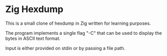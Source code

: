 # Zig Hexdump

This is a small clone of hexdump in Zig written for learning purposes.

The program implements a single flag "-C" that can be used to display the bytes in ASCII text format.

Input is either provided on stdin or by passing a file path.
